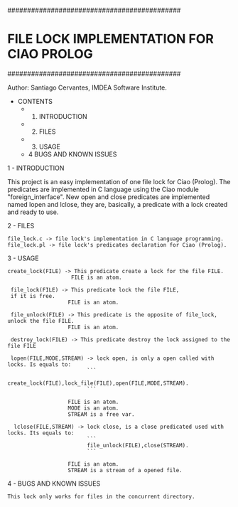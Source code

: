 ############################################
# FILE LOCK IMPLEMENTATION FOR CIAO PROLOG #
############################################

Author: Santiago Cervantes, IMDEA Software Institute.

* CONTENTS
  * 1. INTRODUCTION
  * 2. FILES
  * 3. USAGE
  * 4 BUGS AND KNOWN ISSUES

1 - INTRODUCTION

   This project is an easy implementation of one file lock for Ciao (Prolog). 
   The predicates are implemented in C language using the Ciao module "foreign_interface".
   New open and close predicates are implemented named lopen and lclose, they are, basically,
   a predicate with a lock created and ready to use.



2 - FILES
    
    file_lock.c -> file lock's implementation in C language programming.
    file_lock.pl -> file lock's predicates declaration for Ciao (Prolog).


3 - USAGE

    create_lock(FILE) -> This predicate create a lock for the file FILE.
                        FILE is an atom.

     file_lock(FILE) -> This predicate lock the file FILE,
     if it is free.
                       FILE is an atom.

     file_unlock(FILE) -> This predicate is the opposite of file_lock, unlock the file FILE.
                       FILE is an atom.

     destroy_lock(FILE) -> This predicate destroy the lock assigned to the file FILE 

     lopen(FILE,MODE,STREAM) -> lock open, is only a open called with locks. Is equals to:
                             ```
                             create_lock(FILE),lock_file(FILE),open(FILE,MODE,STREAM).
                             ```
                        
                       FILE is an atom.
                       MODE is an atom.
                       STREAM is a free var.
     
      lclose(FILE,STREAM) -> lock close, is a close predicated used with locks. Its equals to:
                             ```
                             file_unlock(FILE),close(STREAM).
                             ```

                       FILE is an atom.
                       STREAM is a stream of a opened file.



4 - BUGS AND KNOWN ISSUES

    This lock only works for files in the concurrent directory.